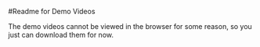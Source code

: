 #Readme for Demo Videos

The demo videos cannot be viewed in the browser for some reason, so you just can download them for now.